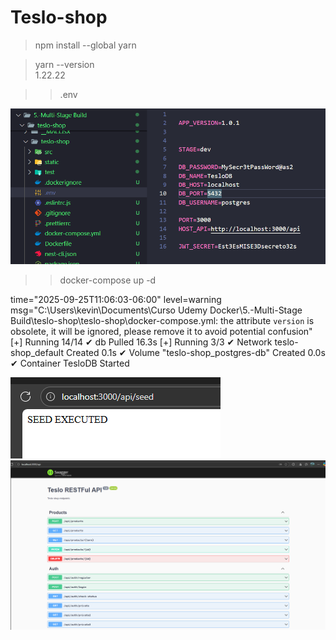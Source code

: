 # Teslo-shop


>npm install --global yarn

>yarn --version       
1.22.22

>> .env

![alt text](../screenshots-Lesson-5/image1.png)

>> docker-compose up -d

time="2025-09-25T11:06:03-06:00" level=warning msg="C:\\Users\\kevin\\Documents\\Curso Udemy Docker\\5.-Multi-Stage Build\\teslo-shop\\teslo-shop\\docker-compose.yml: the attribute `version` is obsolete, it will be ignored, please remove it to avoid potential confusion"
[+] Running 14/14
 ✔ db Pulled                                                                                          16.3s 
[+] Running 3/3
 ✔ Network teslo-shop_default       Created                                                            0.1s 
 ✔ Volume "teslo-shop_postgres-db"  Created                                                            0.0s 
 ✔ Container TesloDB                Started  


 ![alt text](../screenshots-Lesson-5/image2.png)
 ![alt text](../screenshots-Lesson-5/image3.png)